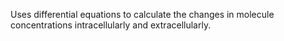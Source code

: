 Uses differential equations to calculate the changes in molecule concentrations intracellularly and extracellularly.
